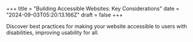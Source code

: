 +++
title = "Building Accessible Websites: Key Considerations"
date = "2024-09-03T05:20:13.166Z"
draft = false
+++

  Discover best practices for making your website accessible to users with disabilities, improving usability for all.
        